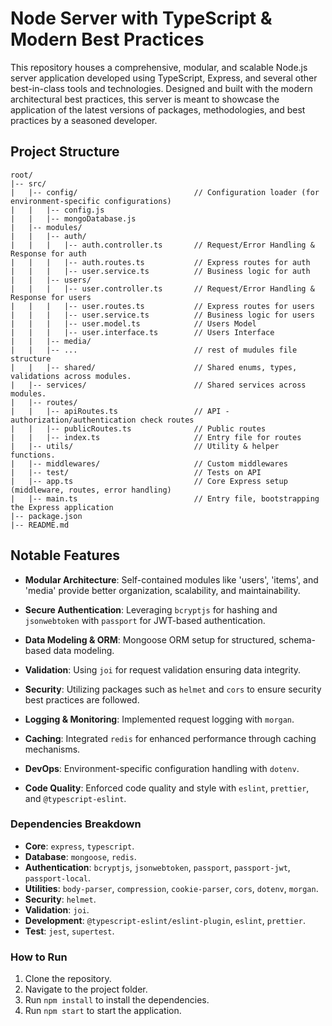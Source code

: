 # **Node Server with TypeScript & Modern Best Practices**

This repository houses a comprehensive, modular, and scalable Node.js server application developed using TypeScript, Express, and several other best-in-class tools and technologies. Designed and built with the modern architectural best practices, this server is meant to showcase the application of the latest versions of packages, methodologies, and best practices by a seasoned developer.

## Project Structure

```
root/
|-- src/
|   |-- config/                          // Configuration loader (for environment-specific configurations)
|   |   |-- config.js
|   |   |-- mongoDatabase.js
|   |-- modules/
|   |   |-- auth/
|   |   |   |-- auth.controller.ts       // Request/Error Handling & Response for auth
|   |   |   |-- auth.routes.ts           // Express routes for auth
|   |   |   |-- user.service.ts          // Business logic for auth
|   |   |-- users/
|   |   |   |-- user.controller.ts       // Request/Error Handling & Response for users
|   |   |   |-- user.routes.ts           // Express routes for users
|   |   |   |-- user.service.ts          // Business logic for users
|   |   |   |-- user.model.ts            // Users Model
|   |   |   |-- user.interface.ts        // Users Interface
|   |   |-- media/
|   |   |-- ...                          // rest of mudules file structure
|   |   |-- shared/                      // Shared enums, types, validations across modules.
|   |-- services/                        // Shared services across modules.
|   |-- routes/
|   |   |-- apiRoutes.ts                 // API - authorization/authentication check routes
|   |   |-- publicRoutes.ts              // Public routes
|   |   |-- index.ts                     // Entry file for routes
|   |-- utils/                           // Utility & helper functions.
|   |-- middlewares/                     // Custom middlewares
|   |-- test/                            // Tests on API
|   |-- app.ts                           // Core Express setup (middleware, routes, error handling)
|   |-- main.ts                          // Entry file, bootstrapping the Express application
|-- package.json
|-- README.md
```


## **Notable Features**

- **Modular Architecture**: Self-contained modules like 'users', 'items', and 'media' provide better organization, scalability, and maintainability.

- **Secure Authentication**: Leveraging `bcryptjs` for hashing and `jsonwebtoken` with `passport` for JWT-based authentication.

- **Data Modeling & ORM**: Mongoose ORM setup for structured, schema-based data modeling.

- **Validation**: Using `joi` for request validation ensuring data integrity.

- **Security**: Utilizing packages such as `helmet` and `cors` to ensure security best practices are followed.

- **Logging & Monitoring**: Implemented request logging with `morgan`.

- **Caching**: Integrated `redis` for enhanced performance through caching mechanisms.

- **DevOps**: Environment-specific configuration handling with `dotenv`.

- **Code Quality**: Enforced code quality and style with `eslint`, `prettier`, and `@typescript-eslint`.

### **Dependencies Breakdown**

- **Core**: `express`, `typescript`.
- **Database**: `mongoose`, `redis`.
- **Authentication**: `bcryptjs`, `jsonwebtoken`, `passport`, `passport-jwt`, `passport-local`.
- **Utilities**: `body-parser`, `compression`, `cookie-parser`, `cors`, `dotenv`, `morgan`.
- **Security**: `helmet`.
- **Validation**: `joi`.
- **Development**: `@typescript-eslint/eslint-plugin`, `eslint`, `prettier`.
- **Test**: `jest`, `supertest`.

### How to Run

1. Clone the repository.
2. Navigate to the project folder.
3. Run `npm install` to install the dependencies.
4. Run `npm start` to start the application.

